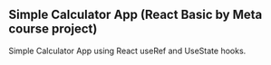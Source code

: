 ## Simple Calculator App (React Basic by Meta course project)
Simple Calculator App using React useRef and UseState hooks.